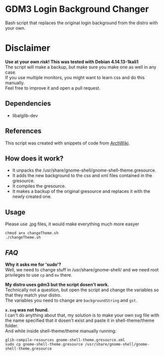 # GDM3 Login Background Changer
Bash script that replaces the original login background from the distro with your own.


# Disclaimer

**Use at your own *risk*! This was tested with Debian 4.14.13-1kali1**\
The script will make a backup, but make sure you make one as well in any case.\
If you use multiple monitors, you might want to learn css and do this manually.\
Feel free to improve it and open a pull request.

## Dependencies
 - libalglib-dev
 
## References
 This script was created with snippets of code from [ArchWiki](https://wiki.archlinux.org/index.php/GDM#Log-in_screen_background_image).
## How does it work?

  - It unpacks the /usr/share/gnome-shell/gnome-shell-theme.gresource.
  - It adds the new background to the css and xml files contained in the gresource.
  - It compiles the gresource.
  - It makes a backup of the original gresource and replaces it with the newly created one.


## Usage
Please use .jpg files, it would make everything much more easyer

    chmod a+x changeTheme.sh
    ./changeTheme.sh
    
## *FAQ*
**Why it asks me for 'sudo'?** \
 Well, we need to change stuff in /usr/share/gnome-shell/ and we need root privileges to use `cp` and `mv` there.

**My distro uses gdm3 but the script dosen't work.**\
 Technically not a question, but open the script and change the variables so that they match your distro.\
 The variables you need to change are `backgroundString` and `gst`.

**`x.svg` was not found.**\
I can't do anything about that, my solution is to make your own svg file with the name specified that it dosen't exist and paste it in shell-theme/theme folder.\
And while inside shell-theme/theme manually running:

    glib-compile-resources gnome-shell-theme.gresource.xml
    sudo cp gnome-shell-theme.gresource /usr/share/gnome-shell/gnome-shell-theme.gresource

